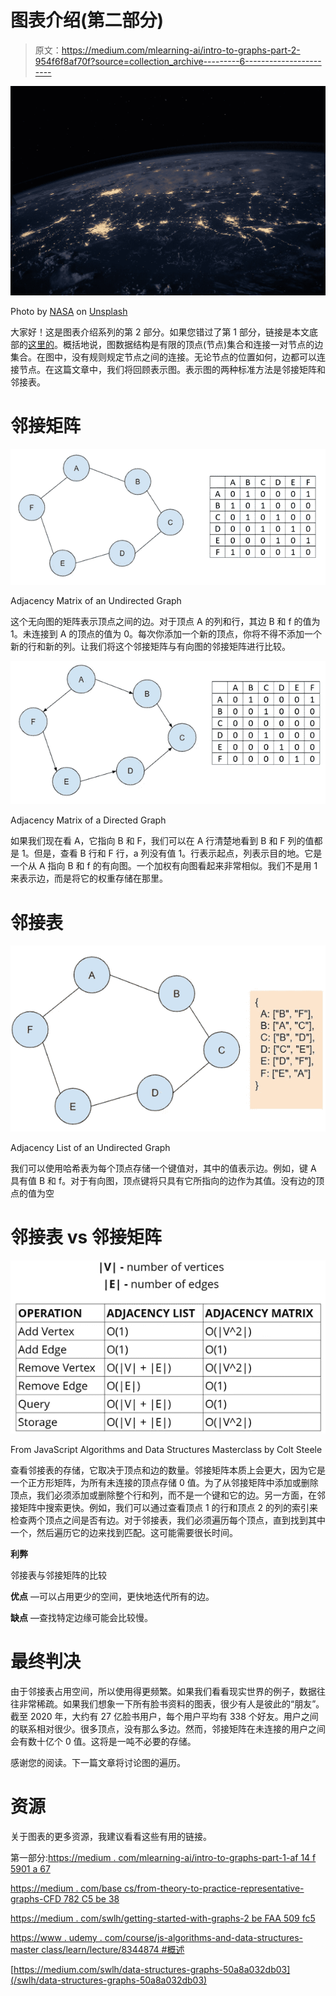 # 图表介绍(第二部分)

> 原文：<https://medium.com/mlearning-ai/intro-to-graphs-part-2-954f6f8af70f?source=collection_archive---------6----------------------->

![](img/5e7dcfeaa15dd7a021e19a1f94c50093.png)

Photo by [NASA](https://unsplash.com/@nasa?utm_source=medium&utm_medium=referral) on [Unsplash](https://unsplash.com?utm_source=medium&utm_medium=referral)

大家好！这是图表介绍系列的第 2 部分。如果您错过了第 1 部分，链接是本文底部的[这里的](/mlearning-ai/intro-to-graphs-part-1-af14f5901a67)。概括地说，图数据结构是有限的顶点(节点)集合和连接一对节点的边集合。在图中，没有规则规定节点之间的连接。无论节点的位置如何，边都可以连接节点。在这篇文章中，我们将回顾表示图。表示图的两种标准方法是邻接矩阵和邻接表。

# 邻接矩阵

![](img/c2c8b088d3852523ea8743ec5b0c3dcb.png)

Adjacency Matrix of an Undirected Graph

这个无向图的矩阵表示顶点之间的边。对于顶点 A 的列和行，其边 B 和 f 的值为 1。未连接到 A 的顶点的值为 0。每次你添加一个新的顶点，你将不得不添加一个新的行和新的列。让我们将这个邻接矩阵与有向图的邻接矩阵进行比较。

![](img/e67307ac3a1c82588b985e92d3afd0fa.png)

Adjacency Matrix of a Directed Graph

如果我们现在看 A，它指向 B 和 F，我们可以在 A 行清楚地看到 B 和 F 列的值都是 1。但是，查看 B 行和 F 行，a 列没有值 1。行表示起点，列表示目的地。它是一个从 A 指向 B 和 f 的有向图。一个加权有向图看起来非常相似。我们不是用 1 来表示边，而是将它的权重存储在那里。

# 邻接表

![](img/393fea33633ade0102acec76888480d8.png)

Adjacency List of an Undirected Graph

我们可以使用哈希表为每个顶点存储一个键值对，其中的值表示边。例如，键 A 具有值 B 和 f。对于有向图，顶点键将只具有它所指向的边作为其值。没有边的顶点的值为空

# 邻接表 vs 邻接矩阵

![](img/19e1ffb7d1116e908f4ffc7c288d77ee.png)

From JavaScript Algorithms and Data Structures Masterclass by Colt Steele

查看邻接表的存储，它取决于顶点和边的数量。邻接矩阵本质上会更大，因为它是一个正方形矩阵，为所有未连接的顶点存储 0 值。为了从邻接矩阵中添加或删除顶点，我们必须添加或删除整个行和列，而不是一个键和它的边。另一方面，在邻接矩阵中搜索更快。例如，我们可以通过查看顶点 1 的行和顶点 2 的列的索引来检查两个顶点之间是否有边。对于邻接表，我们必须遍历每个顶点，直到找到其中一个，然后遍历它的边来找到匹配。这可能需要很长时间。

**利弊**

邻接表与邻接矩阵的比较

**优点** —可以占用更少的空间，更快地迭代所有的边。

**缺点** —查找特定边缘可能会比较慢。

# **最终判决**

由于邻接表占用空间，所以使用得更频繁。如果我们看看现实世界的例子，数据往往非常稀疏。如果我们想象一下所有脸书资料的图表，很少有人是彼此的“朋友”。截至 2020 年，大约有 27 亿脸书用户，每个用户平均有 338 个好友。用户之间的联系相对很少。很多顶点，没有那么多边。然而，邻接矩阵在未连接的用户之间会有数十亿个 0 值。这将是一吨不必要的存储。

感谢您的阅读。下一篇文章将讨论图的遍历。

# 资源

关于图表的更多资源，我建议看看这些有用的链接。

第一部分:[https://medium . com/mlearning-ai/intro-to-graphs-part-1-af 14 f 5901 a 67](/mlearning-ai/intro-to-graphs-part-1-af14f5901a67)

[https://medium . com/base cs/from-theory-to-practice-representative-graphs-CFD 782 C5 be 38](/basecs/from-theory-to-practice-representing-graphs-cfd782c5be38)

[https://medium . com/swlh/getting-started-with-graphs-2 be FAA 509 fc5](/swlh/getting-started-with-graphs-2befaa509fc5)

[https://www . udemy . com/course/js-algorithms-and-data-structures-master class/learn/lecture/8344874 #概述](https://www.udemy.com/course/js-algorithms-and-data-structures-masterclass/learn/lecture/8344874#overview)

[https://medium.com/swlh/data-structures-graphs-50a8a032db03](/swlh/data-structures-graphs-50a8a032db03)